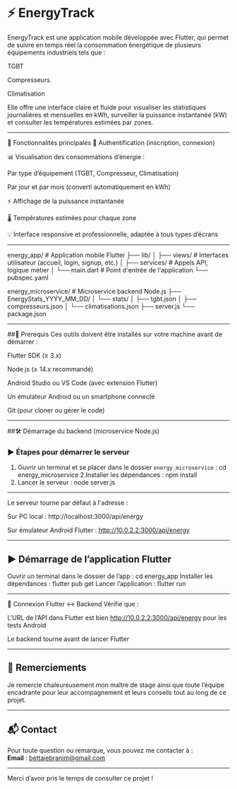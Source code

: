 # ⚡ EnergyTrack

EnergyTrack est une application mobile développée avec Flutter, qui permet de suivre en temps réel la consommation énergétique de plusieurs équipements industriels tels que :

TGBT

Compresseurs

Climatisation

Elle offre une interface claire et fluide pour visualiser les statistiques journalières et mensuelles en kWh, surveiller la puissance instantanée (kW) et consulter les températures estimées par zones.

---
📱 Fonctionnalités principales
🔐 Authentification (inscription, connexion)

📊 Visualisation des consommations d’énergie :

Par type d’équipement (TGBT, Compresseur, Climatisation)

Par jour et par mois (converti automatiquement en kWh)

⚡ Affichage de la puissance instantanée

🌡️ Températures estimées pour chaque zone

💡 Interface responsive et professionnelle, adaptée à tous types d’écrans

---
energy_app/             # Application mobile Flutter
├── lib/
│   ├── views/          # Interfaces utilisateur (accueil, login, signup, etc.)
│   ├── services/       # Appels API, logique métier
│   └── main.dart       # Point d'entrée de l'application
└── pubspec.yaml

energy_microservice/    # Microservice backend Node.js
├── EnergyStats_YYYY_MM_DD/
│   └── stats/
│       ├── tgbt.json
│       ├── compresseurs.json
│       └── climatisations.json
├── server.js
└── package.json

----

##🔧 Prérequis
Ces outils doivent être installés sur votre machine avant de démarrer :

Flutter SDK (≥ 3.x)

Node.js (≥ 14.x recommandé)

Android Studio ou VS Code (avec extension Flutter)

Un émulateur Android ou un smartphone connecté

Git (pour cloner ou gérer le code)

---

##🛠️ Démarrage du backend (microservice Node.js)



### ▶️ Étapes pour démarrer le serveur

1. Ouvrir un terminal et se placer dans le dossier `energy_microservice` :
 cd energy_microservice
2.Installer les dépendances : npm install
3. Lancer le serveur : node server.js

---
Le serveur tourne par défaut à l'adresse :

Sur PC local : http://localhost:3000/api/energy

Sur émulateur Android Flutter : http://10.0.2.2:3000/api/energy

---
## ▶️ Démarrage de l’application Flutter
Ouvrir un terminal dans le dossier de l’app : cd energy_app
Installer les dépendances : flutter pub get
Lancer l’application : flutter run


---

🔌 Connexion Flutter ↔ Backend
Vérifie que :

L'URL de l’API dans Flutter est bien http://10.0.2.2:3000/api/energy pour les tests Android

Le backend tourne avant de lancer Flutter

---

## 🙏 Remerciements

Je remercie chaleureusement mon maître de stage ainsi que toute l’équipe encadrante pour leur accompagnement et leurs conseils tout au long de ce projet.

---

## 📬 Contact

Pour toute question ou remarque, vous pouvez me contacter à :  
**Email** : bettaiebranim@gmail.com

---

Merci d’avoir pris le temps de consulter ce projet !




